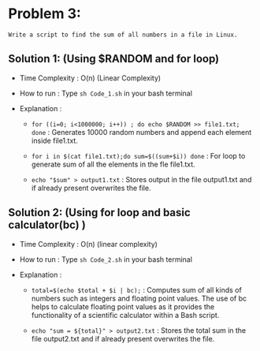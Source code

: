 # Problem 3:
`Write a script to find the sum of all numbers in a file in Linux.`

## Solution 1: (Using $RANDOM and for loop)
* Time Complexity : O(n) (Linear Complexity)

* How to run : Type `sh Code_1.sh` in your bash terminal

* Explanation :
    * `for ((i=0; i<1000000; i++)) ; do echo $RANDOM >> file1.txt; done` : Generates 10000 random numbers and append each element inside file1.txt.
    
    * `for i in $(cat file1.txt);do sum=$((sum+$i)) done` : For loop to generate sum of all the elements in the fle file1.txt.
    
    * `echo "$sum" > output1.txt` : Stores output in the file output1.txt and if already present overwrites the file.
    
## Solution 2: (Using for loop and basic calculator(bc) )
* Time Complexity : O(n) (linear complexity)

* How to run : Type `sh Code_2.sh` in your bash terminal

* Explanation :
    * `total=$(echo $total + $i | bc);` : Computes sum of all kinds of numbers such as integers and floating point values. The use of bc helps to calculate floating point values as it provides the functionality of a scientific calculator within a Bash script.
    
    * `echo "sum = ${total}" > output2.txt` : Stores the total sum in the file output2.txt and if already present overwrites the file. 
